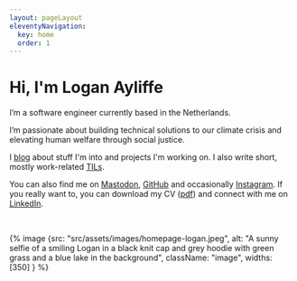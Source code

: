 ```yaml
---
layout: pageLayout
eleventyNavigation:
  key: home
  order: 1
---
```


# Hi, I'm Logan Ayliffe

I’m a software engineer currently based in the Netherlands.

I’m passionate about building technical solutions to our climate crisis and elevating human welfare through social justice.

I [blog](/blog) about stuff I'm into and projects I'm working on. I also write short, mostly work-related [TILs](/til).

You can also find me on [Mastodon](https://hachyderm.io/@logan), [GitHub](https://github.com/logan-life) and occasionally [Instagram](https://www.instagram.com/logan.a.life/). If you really want to, you can download my CV ([pdf](/files/cv/Ayliffe_Logan_Resume_Dutch.pdf)) and connect with me on [LinkedIn](https://www.linkedin.com/in/logan-ayliffe/).

<br>

{% image {src: "src/assets/images/homepage-logan.jpeg", alt: "A sunny selfie of a smiling Logan in a black knit cap and grey hoodie with green grass and a blue lake in the background", className: "image", widths: [350] } %}

